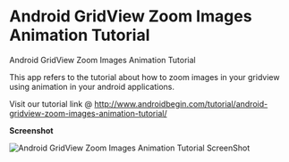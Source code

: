 Android GridView Zoom Images Animation Tutorial
============================================

Android GridView Zoom Images Animation Tutorial

This app refers to the tutorial about how to zoom images in your gridview using animation in your android applications. 

Visit our tutorial link @ http://www.androidbegin.com/tutorial/android-gridview-zoom-images-animation-tutorial/

**Screenshot**

![Android GridView Zoom Images Animation Tutorial ScreenShot](http://www.androidbegin.com/wp-content/uploads/2013/06/GridView-Zoom-ScreenShot.png)
